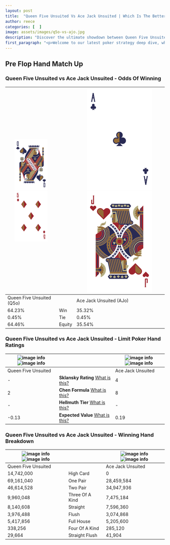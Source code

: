 ```yaml
---
layout: post
title:  "Queen Five Unsuited Vs Ace Jack Unsuited | Which Is The Better Hand In Poker? A Complete Guide"
author: reece
categories: [  ]
image: assets/images/q5o-vs-ajo.jpg
description: "Discover the ultimate showdown between Queen Five Unsuited and Ace Jack Unsuited in poker! Uncover the odds, strategies, and scenarios where one hand triumphs over the other. Get ready to up your poker game with this thrilling analysis."
first_paragraph: "<p>Welcome to our latest poker strategy deep dive, where we're pitting two distinct hands against each other in a high-stakes showdown: Queen Five Unsuited vs Ace Jack Unsuited.</p><p>In the dynamic world of poker, every decision counts, and knowing which hand holds the upper hand is key to your success at the table.</p><p>In this article, we'll dissect these two hands, explore the scenarios where one dominates the other, and equip you with the knowledge to make strategic choices that can tip the odds in your favor.</p><p>Get ready to unravel the intriguing dynamics of these poker hands and elevate your game to new heights.</p>"
---
```




[comment]: # (sp0)

## Pre Flop Hand Match Up

<div class="table hand-ratings" markdown="1"> 



### Queen Five Unsuited vs Ace Jack Unsuited - Odds Of Winning


    
| ![image info](assets/images/hand1/q.png) ![image info](assets/images/hand1/5o.png) |  | ![image info](assets/images/hand2/a.png) ![image info](assets/images/hand2/jo.png) |
| -------- | -------- | -------- |
| Queen Five Unsuited (Q5o) |  | Ace Jack Unsuited (AJo) |
| 64.23% | Win | 35.32% |
| 0.45% | Tie | 0.45% |
| 64.46% | Equity | 35.54% |




[comment]: # (sp1)



### Queen Five Unsuited vs Ace Jack Unsuited - Limit Poker Hand Ratings


    
| ![image info](https://www.riverpairs.com/assets/images/hand1/q.png) ![image info](https://www.riverpairs.com/assets/images/hand1/5o.png) |  | ![image info](https://www.riverpairs.com/assets/images/hand2/a.png) ![image info](https://www.riverpairs.com/assets/images/hand2/jo.png) |
| -------- | -------- | -------- |
| Queen Five Unsuited |  | Ace Jack Unsuited |
| - | **Sklansky Rating** [What is this?](/sklansky-rating-explained) | 4 |
| 2 | **Chen Formula** [What is this?](/chen-formula-explained) | 8 |
| - | **Hellmuth Tier** [What is this?](/Hellmuth-tier-explained) | - |
| -0.13 | **Expected Value** [What is this?](/expected-value-explained) | 0.19 |




[comment]: # (sp2)



### Queen Five Unsuited vs Ace Jack Unsuited - Winning Hand Breakdown


    
| ![image info](https://www.riverpairs.com/assets/images/hand1/q.png) ![image info](https://www.riverpairs.com/assets/images/hand1/5o.png) |  | ![image info](https://www.riverpairs.com/assets/images/hand2/a.png) ![image info](https://www.riverpairs.com/assets/images/hand2/jo.png) |
| -------- | -------- | -------- |
| Queen Five Unsuited |  | Ace Jack Unsuited |
| 14,742,000 | High Card | 0 |
| 69,161,040 | One Pair | 28,459,584 |
| 46,614,528 | Two Pair | 34,947,936 |
| 9,960,048 | Three Of A Kind | 7,475,184 |
| 8,140,608 | Straight | 7,596,360 |
| 3,976,488 | Flush | 3,074,868 |
| 5,417,856 | Full House | 5,205,600 |
| 338,256 | Four Of A Kind | 285,120 |
| 29,664 | Straight Flush | 41,904 |




[comment]: # (sp3)



</div>

[comment]: # (sp4)



[comment]: # (sp5)

